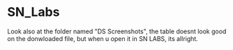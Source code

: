 # SN_Labs
Look also at the folder named "DS Screenshots", the table doesnt look good on the donwloaded file, but when u open it in SN LABS, its allright.
